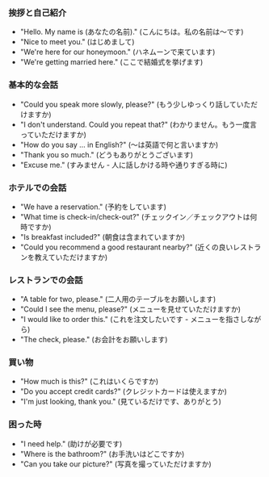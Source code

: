 ### 挨拶と自己紹介
- "Hello. My name is (あなたの名前)." (こんにちは。私の名前は～です)
- "Nice to meet you." (はじめまして)
- "We're here for our honeymoon." (ハネムーンで来ています)
- "We're getting married here." (ここで結婚式を挙げます)

### 基本的な会話
- "Could you speak more slowly, please?" (もう少しゆっくり話していただけますか)
- "I don't understand. Could you repeat that?" (わかりません。もう一度言っていただけますか)
- "How do you say ... in English?" (～は英語で何と言いますか)
- "Thank you so much." (どうもありがとうございます)
- "Excuse me." (すみません - 人に話しかける時や通りすぎる時に)

### ホテルでの会話
- "We have a reservation." (予約をしています)
- "What time is check-in/check-out?" (チェックイン／チェックアウトは何時ですか)
- "Is breakfast included?" (朝食は含まれていますか)
- "Could you recommend a good restaurant nearby?" (近くの良いレストランを教えていただけますか)

### レストランでの会話
- "A table for two, please." (二人用のテーブルをお願いします)
- "Could I see the menu, please?" (メニューを見せていただけますか)
- "I would like to order this." (これを注文したいです - メニューを指さしながら)
- "The check, please." (お会計をお願いします)

### 買い物
- "How much is this?" (これはいくらですか)
- "Do you accept credit cards?" (クレジットカードは使えますか)
- "I'm just looking, thank you." (見ているだけです、ありがとう)

### 困った時
- "I need help." (助けが必要です)
- "Where is the bathroom?" (お手洗いはどこですか)
- "Can you take our picture?" (写真を撮っていただけますか)
